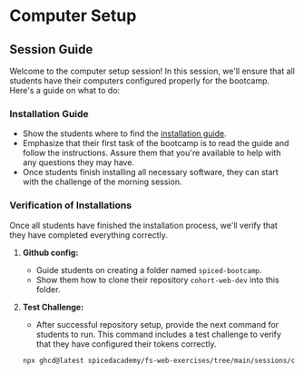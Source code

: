 # Computer Setup

## Session Guide

Welcome to the computer setup session! In this session, we'll ensure that all students have their computers configured properly for the bootcamp. Here's a guide on what to do:

### Installation Guide

- Show the students where to find the [installation guide](https://github.com/spicedacademy/web-protocol-template/blob/main/installation.md).
- Emphasize that their first task of the bootcamp is to read the guide and follow the instructions. Assure them that you're available to help with any questions they may have.
- Once students finish installing all necessary software, they can start with the challenge of the morning session.

### Verification of Installations

  Once all students have finished the installation process, we'll verify that they have completed everything correctly.

  1. **Github config:**
      - Guide students on creating a folder named `spiced-bootcamp`.
      - Show them how to clone their repository `cohort-web-dev` into this folder.

  2. **Test Challenge:**

      - After successful repository setup, provide the next command for students to run. This command includes a test challenge to verify that they have configured their tokens correctly.

      ```bash
      npx ghcd@latest spicedacademy/fs-web-exercises/tree/main/sessions/computer-setup/is-token-correct
      ```
